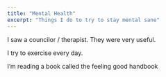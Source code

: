 ```yaml
---
title: "Mental Health"
excerpt: "Things I do to try to stay mental sane"
---
```

I saw a councilor / therapist. They were very useful.

I try to exercise every day.

I’m reading a book called the feeling good handbook
